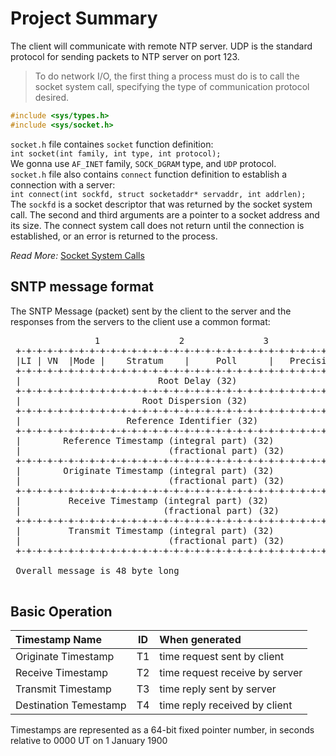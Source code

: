 # Project Summary


The client will communicate with remote NTP server.
UDP is the standard protocol for sending packets to NTP server on port 123. 


> To do network I/O, the first thing a process must do is to call the socket system call, specifying the type of communication protocol desired.

```C++
#include <sys/types.h>
#include <sys/socket.h>
```

`socket.h` file containes `socket` function definition:
<br>
`int socket(int family, int type, int protocol);`
<br>
We gonna use `AF_INET` family, `SOCK_DGRAM` type, and `UDP` protocol.
<br>
`socket.h` file also contains `connect` function definition to establish a connection with a server:
<br>
`int connect(int sockfd, struct socketaddr* servaddr, int addrlen);`
<br>
The `sockfd` is a socket descriptor that was returned by the socket system call. The second and third arguments are a pointer to a socket address and its size.
The connect system call does not return until the connection is established, or an error is returned to the process.

*Read More:*
[Socket System Calls](https://www.cs.hmc.edu/~mike/public_html/courses/cs125/FAQ/examples.html)


## SNTP message format

The SNTP Message (packet) sent by the client to the server and 
the responses from the servers to the client use a common format:
<pre>
                1               2               3                4
 +-+-+-+-+-+-+-+-+-+-+-+-+-+-+-+-+-+-+-+-+-+-+-+-+-+-+-+-+-+-+-+-+
 |LI | VN  |Mode |    Stratum    |     Poll      |   Precision   |
 +-+-+-+-+-+-+-+-+-+-+-+-+-+-+-+-+-+-+-+-+-+-+-+-+-+-+-+-+-+-+-+-+
 |                          Root Delay (32)                      |
 +-+-+-+-+-+-+-+-+-+-+-+-+-+-+-+-+-+-+-+-+-+-+-+-+-+-+-+-+-+-+-+-+
 |                       Root Dispersion (32)                    |
 +-+-+-+-+-+-+-+-+-+-+-+-+-+-+-+-+-+-+-+-+-+-+-+-+-+-+-+-+-+-+-+-+
 |                    Reference Identifier (32)                  |
 +-+-+-+-+-+-+-+-+-+-+-+-+-+-+-+-+-+-+-+-+-+-+-+-+-+-+-+-+-+-+-+-+
 |        Reference Timestamp (integral part) (32)               |
 |                            (fractional part) (32)             |
 +-+-+-+-+-+-+-+-+-+-+-+-+-+-+-+-+-+-+-+-+-+-+-+-+-+-+-+-+-+-+-+-+
 |        Originate Timestamp (integral part) (32)               |
 |                            (fractional part) (32)             |
 +-+-+-+-+-+-+-+-+-+-+-+-+-+-+-+-+-+-+-+-+-+-+-+-+-+-+-+-+-+-+-+-+
 |         Receive Timestamp (integral part) (32)                |
 |                           (fractional part) (32)              |
 +-+-+-+-+-+-+-+-+-+-+-+-+-+-+-+-+-+-+-+-+-+-+-+-+-+-+-+-+-+-+-+-+
 |         Transmit Timestamp (integral part) (32)               |
 |                            (fractional part) (32)             |
 +-+-+-+-+-+-+-+-+-+-+-+-+-+-+-+-+-+-+-+-+-+-+-+-+-+-+-+-+-+-+-+-+

 Overall message is 48 byte long 

</pre>

## Basic Operation



| Timestamp Name        | ID   | When generated                 |
|:----------------------|:----:|:-------------------------------|
| Originate Timestamp   | T1   | time request sent by client    |
| Receive Timestamp     | T2   | time request receive by server |
| Transmit Timestamp    | T3   | time reply sent by server      |
| Destination Temestamp | T4   | time reply received by client  |


Timestamps are represented as a 64-bit fixed pointer number, in seconds relative to 0000 UT on 1 January 1900
